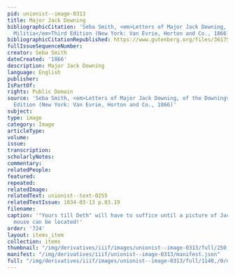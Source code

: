 ```yaml
---
pid: unionist--image-0313
title: Major Jack Downing
bibliographicCitation: 'Seba Smith, <em>Letters of Major Jack Downing, of the Downingville
  Militia</em>Third Edition (New York: Van Evrie, Horton and Co., 1866)'
bibliographicCitationRepublished: https://www.gutenberg.org/files/36175/36175-h/36175-h.htm
fullIssueSequenceNumber: 
creator: Seba Smith
dateCreated: '1866'
description: Major Jack Downing
language: English
publisher: 
IsPartOf: 
rights: Public Domain
source: 'Seba Smith, <em>Letters of Major Jack Downing, of the Downingville Militia</em>Third
  Edition (New York: Van Evrie, Horton and Co., 1866)'
subject: 
type: image
category: Image
articleType: 
volume: 
issue: 
transcription: 
scholarlyNotes: 
commentary: 
relatedPeople: 
featured: 
repeated: 
relatedImage: 
relatedText: unionist--text-0255
relatedTextIssue: 1834-03-13 p.03.19
filename: 
caption: '"Yours till Deth" will have to suffice until a picture of Jack Downing''s
  mouse can be located!'
order: '724'
layout: items_item
collection: items
thumbnail: "/img/derivatives/iiif/images/unionist--image-0313/full/250,/0/default.jpg"
manifest: "/img/derivatives/iiif/unionist--image-0313/manifest.json"
full: "/img/derivatives/iiif/images/unionist--image-0313/full/1140,/0/default.jpg"
---
```

